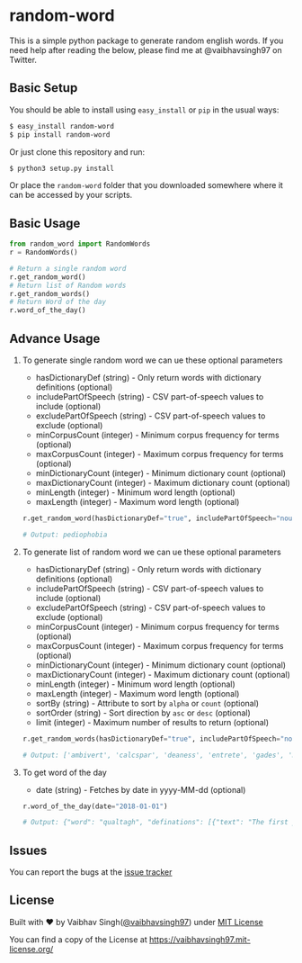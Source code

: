 # random-word

This is a simple python package to generate random english words.
If you need help after reading the below, please find me at @vaibhavsingh97 on Twitter.

## Basic Setup

You should be able to install using `easy_install` or `pip` in the usual ways:

```sh
$ easy_install random-word
$ pip install random-word
```

Or just clone this repository and run:

```sh
$ python3 setup.py install
```

Or place the `random-word` folder that you downloaded somewhere where it can be accessed by your scripts.

## Basic Usage

```python
from random_word import RandomWords
r = RandomWords()

# Return a single random word
r.get_random_word()
# Return list of Random words
r.get_random_words()
# Return Word of the day
r.word_of_the_day()
```

## Advance Usage

1. To generate single random word we can ue these optional parameters

    - hasDictionaryDef (string) -  Only return words with dictionary definitions (optional)
    - includePartOfSpeech (string) -  CSV part-of-speech values to include (optional)
    - excludePartOfSpeech (string) -  CSV part-of-speech values to exclude (optional)
    - minCorpusCount (integer) -  Minimum corpus frequency for terms (optional)
    - maxCorpusCount (integer) -  Maximum corpus frequency for terms (optional)
    - minDictionaryCount (integer) -  Minimum dictionary count (optional)
    - maxDictionaryCount (integer) -  Maximum dictionary count (optional)
    - minLength (integer) -  Minimum word length (optional)
    - maxLength (integer) -  Maximum word length (optional)

    ```python
    r.get_random_word(hasDictionaryDef="true", includePartOfSpeech="noun,verb", minCorpusCount=1, maxCorpusCount=10, minDictionaryCount=1, maxDictionaryCount=10, minLength=5, minLength=10)

    # Output: pediophobia
    ```

2. To generate list of random word we can ue these optional parameters

    - hasDictionaryDef (string) -  Only return words with dictionary definitions (optional)
    - includePartOfSpeech (string) -  CSV part-of-speech values to include (optional)
    - excludePartOfSpeech (string) -  CSV part-of-speech values to exclude (optional)
    - minCorpusCount (integer) -  Minimum corpus frequency for terms (optional)
    - maxCorpusCount (integer) -  Maximum corpus frequency for terms (optional)
    - minDictionaryCount (integer) -  Minimum dictionary count (optional)
    - maxDictionaryCount (integer) -  Maximum dictionary count (optional)
    - minLength (integer) -  Minimum word length (optional)
    - maxLength (integer) -  Maximum word length (optional)
    - sortBy (string) -  Attribute to sort by `alpha` or `count` (optional)
    - sortOrder (string) -  Sort direction by `asc` or `desc` (optional)
    - limit (integer) -  Maximum number of results to return (optional)

    ```python
    r.get_random_words(hasDictionaryDef="true", includePartOfSpeech="noun,verb", minCorpusCount=1, maxCorpusCount=10, minDictionaryCount=1, maxDictionaryCount=10, minLength=5, maxLength=10, sortBy="alpha", sortOrder="asc", limit=15)

    # Output: ['ambivert', 'calcspar', 'deaness', 'entrete', 'gades', 'monkeydom', 'outclimbed', 'outdared', 'pistoleers', 'redbugs', 'snake-line', 'subrules', 'subtrends', 'torenia', 'unhides']
    ```

3. To get word of the day

    - date (string) -  Fetches by date in yyyy-MM-dd (optional)

    ```python
    r.word_of_the_day(date="2018-01-01")

    # Output: {"word": "qualtagh", "definations": [{"text": "The first person one encounters, either after leaving one\'s home or (sometimes) outside one\'s home, especially on New Year\'s Day.", "source": "wiktionary", "partOfSpeech": "noun"}, {"text": "A Christmas or New Year\'s ceremony, in the Isle of Man; one who takes part in the ceremony. See the first extract.", "source": "century", "partOfSpeech": "noun"}]}
    ```

## Issues

You can report the bugs at the [issue tracker](https://github.com/vaibhavsingh97/random-word/issues)

## License

Built with ♥ by Vaibhav Singh([@vaibhavsingh97](https://github.com/vaibhavsingh97)) under [MIT License](https://vaibhavsingh97.mit-license.org/)

You can find a copy of the License at <https://vaibhavsingh97.mit-license.org/>
